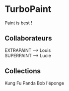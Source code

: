 
# TurboPaint
Paint is best !  

## Collaborateurs
EXTRAPAINT --> Louis  
SUPERPAINT --> Lucie  

## Collections
Kung Fu Panda
Bob l'éponge
